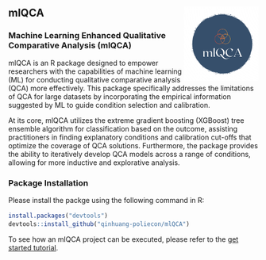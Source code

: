 ## mlQCA <img src="man/figures/mlQCA_logo.png" align="right" width="150"/>

### Machine Learning Enhanced Qualitative Comparative Analysis (mlQCA)

mlQCA is an R package designed to empower researchers with the capabilities of machine learning (ML) for conducting qualitative comparative analysis (QCA) more effectively. This package specifically addresses the limitations of QCA for large datasets by incorporating the empirical information suggested by ML to guide condition selection and calibration.

At its core, mlQCA utilizes the extreme gradient boosting (XGBoost) tree ensemble algorithm for classification based on the outcome, assisting practitioners in finding explanatory conditions and calibration cut-offs that optimize the coverage of QCA solutions. Furthermore, the package provides the ability to iteratively develop QCA models across a range of conditions, allowing for more inductive and explorative analysis.

### Package Installation

Please install the packge using the following command in R:

``` r
install.packages("devtools")
devtools::install_github("qinhuang-poliecon/mlQCA")
```

To see how an mlQCA project can be executed, please refer to the [get started tutorial](https://qinhuang-poliecon.github.io/mlQCA/articles/mlQCA.html).
